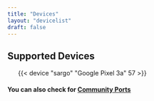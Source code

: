 ```yaml
---
title: "Devices"
layout: "devicelist"
draft: false
---
```


## Supported Devices

<ul class="devices-list">

{{< device "sargo" "Google Pixel 3a" 57 >}}

</ul>

#### You can also check for [Community Ports](https://github.com/droidian/meta/wiki/Community-Ports)